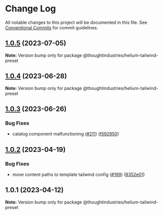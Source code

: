 # Change Log

All notable changes to this project will be documented in this file.
See [Conventional Commits](https://conventionalcommits.org) for commit guidelines.

## [1.0.5](https://github.com/thoughtindustries/helium/compare/@thoughtindustries/helium-tailwind-preset@1.0.4...@thoughtindustries/helium-tailwind-preset@1.0.5) (2023-07-05)

**Note:** Version bump only for package @thoughtindustries/helium-tailwind-preset





## [1.0.4](https://github.com/thoughtindustries/helium/compare/@thoughtindustries/helium-tailwind-preset@1.0.3...@thoughtindustries/helium-tailwind-preset@1.0.4) (2023-06-28)

**Note:** Version bump only for package @thoughtindustries/helium-tailwind-preset





## [1.0.3](https://github.com/thoughtindustries/helium/compare/@thoughtindustries/helium-tailwind-preset@1.0.2...@thoughtindustries/helium-tailwind-preset@1.0.3) (2023-06-26)


### Bug Fixes

* catalog component malfunctioning ([#211](https://github.com/thoughtindustries/helium/issues/211)) ([f592950](https://github.com/thoughtindustries/helium/commit/f5929503e68f368bb3ceb882ea3d279148e0f090))





## [1.0.2](https://github.com/thoughtindustries/helium/compare/@thoughtindustries/helium-tailwind-preset@1.0.1...@thoughtindustries/helium-tailwind-preset@1.0.2) (2023-04-19)


### Bug Fixes

* move content paths to template tailwind config ([#199](https://github.com/thoughtindustries/helium/issues/199)) ([8352e01](https://github.com/thoughtindustries/helium/commit/8352e01f770f8a9699fa4a4a696d2fc51b5d3ee1))





## 1.0.1 (2023-04-12)

**Note:** Version bump only for package @thoughtindustries/helium-tailwind-preset
